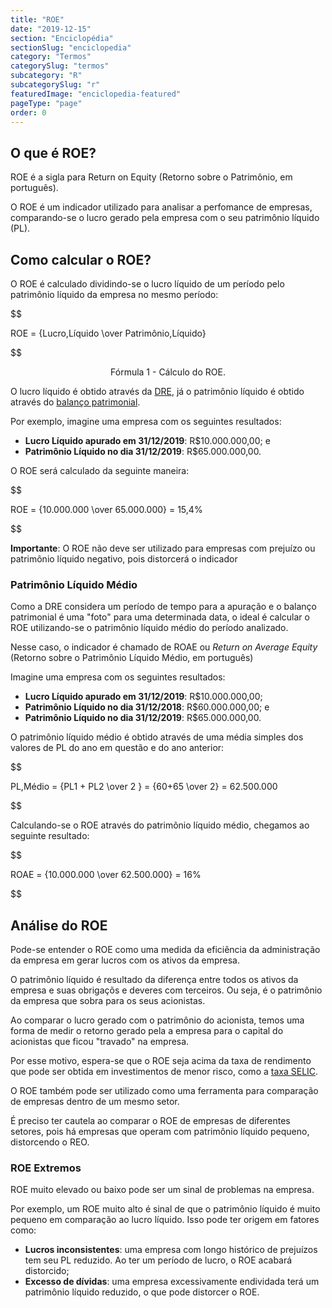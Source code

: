 ```yaml
---
title: "ROE"
date: "2019-12-15"
section: "Enciclopédia"
sectionSlug: "enciclopedia"
category: "Termos"
categorySlug: "termos"
subcategory: "R"
subcategorySlug: "r"
featuredImage: "enciclopedia-featured"
pageType: "page"
order: 0
---
```


## O que é ROE?

ROE é a sigla para Return on Equity (Retorno sobre o Patrimônio, em português).

O ROE é um indicador utilizado para analisar a perfomance de empresas, comparando-se o lucro gerado pela empresa com o seu patrimônio líquido (PL).

## Como calcular o ROE?

O ROE é calculado dividindo-se o lucro líquido de um período pelo patrimônio líquido da empresa no mesmo período:

$$

ROE = {Lucro\,Líquido \over Patrimônio\,Líquido}

$$

<p class="legenda" style="text-align:center">Fórmula 1 - Cálculo do ROE.</p>

O lucro líquido é obtido através da [DRE](/aprenda/financas/contabilidade/dre), já o patrimônio líquido é obtido através do [balanço patrimonial](/aprenda/financas/contabilidade/balanco-patrimonial).


Por exemplo, imagine uma empresa com os seguintes resultados:

- **Lucro Líquido apurado em 31/12/2019**: R\$10.000.000,00; e
- **Patrimônio Líquido no dia 31/12/2019**: R\$65.000.000,00.

O ROE será calculado da seguinte maneira:

$$

ROE = {10.000.000 \over 65.000.000} = 15,4\%

$$

**Importante**: O ROE não deve ser utilizado para empresas com prejuízo ou patrimônio líquido negativo, pois distorcerá o indicador

### Patrimônio Líquido Médio

Como a DRE considera um período de tempo para a apuração e o balanço patrimonial é uma "foto" para uma determinada data, o ideal é calcular o ROE utilizando-se o patrimônio líquido médio do período analizado.

Nesse caso, o indicador é chamado de ROAE ou *Return on Average Equity* (Retorno sobre o Patrimônio Líquido Médio, em português)

Imagine uma empresa com  os seguintes resultados:

- **Lucro Líquido apurado em 31/12/2019**: R\$10.000.000,00;
- **Patrimônio Líquido no dia 31/12/2018**: R\$60.000.000,00; e
- **Patrimônio Líquido no dia 31/12/2019**: R\$65.000.000,00.

O patrimônio líquido médio é obtido através de uma média simples dos valores de PL do ano em questão e do ano anterior:

$$

PL\,Médio = {PL1 + PL2 \over 2 } = {60+65 \over 2} = 62.500.000

$$

Calculando-se o ROE através do patrimõnio líquido médio, chegamos ao seguinte resultado:

$$

ROAE = {10.000.000 \over 62.500.000} = 16\%

$$


## Análise do ROE

Pode-se entender o ROE como uma medida da eficiência da administração da empresa em gerar lucros com os ativos da empresa.

O patrimônio líquido é resultado da diferença entre todos os ativos da empresa e suas obrigaçõs e deveres com terceiros. Ou seja, é o patrimônio da empresa que sobra para os seus acionistas.

Ao comparar o lucro gerado com o patrimônio do acionista, temos uma forma de medir o retorno gerado pela a empresa para o capital do acionistas que ficou "travado" na empresa.

Por esse motivo, espera-se que o ROE seja acima da taxa de rendimento que pode ser obtida em investimentos de menor risco, como a [taxa SELIC](/aprenda/financas/economia/taxa-selic).

O ROE também pode ser utilizado como uma ferramenta para comparação de empresas dentro de um mesmo setor. 

É preciso ter cautela ao comparar o ROE de empresas de diferentes setores, pois há empresas que operam com patrimônio líquido pequeno, distorcendo o REO.

### ROE Extremos

ROE muito elevado ou baixo pode ser um sinal de problemas na empresa.

Por exemplo, um ROE muito alto é sinal de que o patrimônio líquido é muito pequeno em comparação ao lucro líquido. Isso pode ter origem em fatores como:

- **Lucros inconsistentes**: uma empresa com longo histórico de prejuízos tem seu PL reduzido. Ao ter um período de lucro, o ROE acabará distorcido;
- **Excesso de dívidas**: uma empresa excessivamente endividada terá um patrimônio líquido reduzido, o que pode distorcer o ROE.